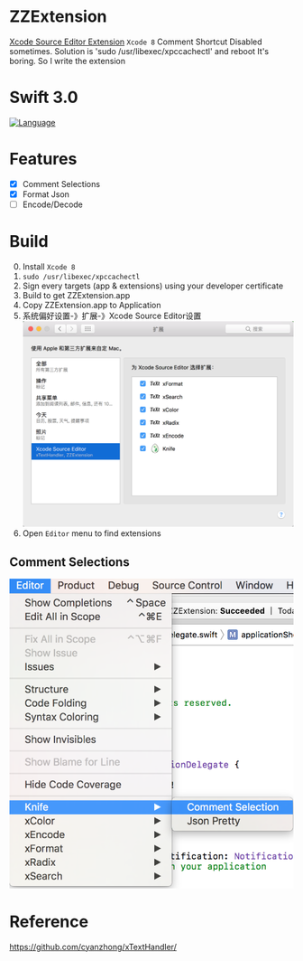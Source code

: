 # ZZExtension
[Xcode Source Editor Extension](https://developer.apple.com/videos/play/wwdc2016/414/)
`Xcode 8` Comment Shortcut Disabled sometimes.
Solution is 'sudo /usr/libexec/xpccachectl' and reboot
It's boring. So I write the extension

# Swift 3.0
[![Language](https://img.shields.io/badge/language-Swift%203.0-orange.svg)](https://swift.org/)

# Features
- [x] Comment Selections
- [x] Format Json
- [ ] Encode/Decode

# Build
0. Install `Xcode 8`
1. `sudo /usr/libexec/xpccachectl`
2. Sign every targets (app & extensions) using your developer certificate
3. Build to get ZZExtension.app
4. Copy ZZExtension.app to Application
5. 系统偏好设置-》扩展-》Xcode Source Editor设置
![image](./install.png)
6. Open `Editor` menu to find extensions

## Comment Selections
![image](./snap.png)

# Reference
https://github.com/cyanzhong/xTextHandler/

